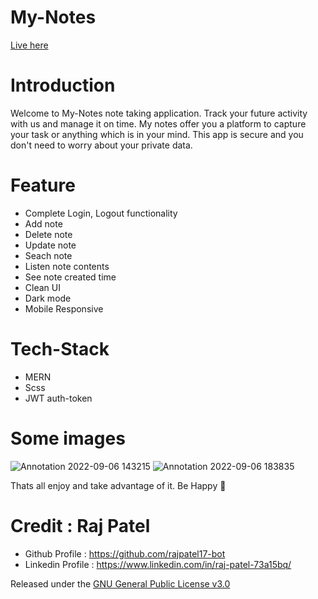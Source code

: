 # My-Notes

[Live here](https://mernnoteapp66.herokuapp.com/)

# Introduction

Welcome to My-Notes note taking application. Track your future activity with us and manage it on time.
My notes offer you a platform to capture your task or anything which is in your mind. This app is secure and you don't need to worry about your private data.

# Feature

- Complete Login, Logout functionality
- Add note
- Delete note
- Update note
- Seach note
- Listen note contents
- See note created time
- Clean UI
- Dark mode
- Mobile Responsive

# Tech-Stack

- MERN
- Scss
- JWT auth-token

# Some images

![Annotation 2022-09-06 143215](https://user-images.githubusercontent.com/83405614/188643586-f8e3fc36-ad5f-42b4-808c-810d9329d840.png)
![Annotation 2022-09-06 183835](https://user-images.githubusercontent.com/83405614/188643705-a7a56899-86c9-4cc5-a40d-d783517f2c10.png)

Thats all enjoy and take advantage of it. Be Happy 🤠

# Credit : Raj Patel

- Github Profile : https://github.com/rajpatel17-bot
- Linkedin Profile : https://www.linkedin.com/in/raj-patel-73a15bq/

Released under the [GNU General Public License v3.0](https://github.com/rajpatel17-bot/mern-note-taking-app/blob/master/LICENSE)
